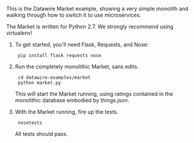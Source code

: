 This is the Datawire Market example, showing a very simple monolith and walking through how to switch it to use microservices.

The Market is written for Python 2.7. We strongly recommend using virtualenv!

1. To get started, you'll need Flask, Requests, and Nose:

        pip install flask requests nose

2. Run the completely monolithic Market, sans edits.

        cd datawire-examples/market
        python market.py
        
    This will start the Market running, using ratings contained in the monolithic database embodied by things.json.
 
3. With the Market running, fire up the tests.

        nosetests

    All tests should pass.
